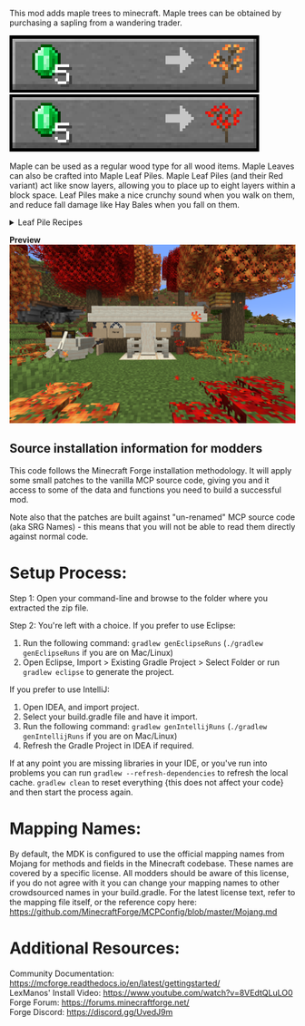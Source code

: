 This mod adds maple trees to minecraft. Maple trees can be obtained by purchasing a sapling from a wandering trader. 

![Maple Sapling Trade](https://github.com/MQZON/Mapletree/blob/master/images/Maple_Sapling_Trade.png?raw=true)
![Red Maple Sapling Trade](https://github.com/MQZON/Mapletree/blob/master/images/Red_Maple_Sapling_Trade.png?raw=true)


Maple can be used as a regular wood type for all wood items. Maple Leaves can also be crafted into Maple Leaf Piles. Maple Leaf Piles (and their Red variant) act like snow layers, allowing you to place up to eight layers within a block space. Leaf Piles make a nice crunchy sound when you walk on them, and reduce fall damage like Hay Bales when you fall on them.

<details>
<summary>Leaf Pile Recipes</summary>
   
   ![Maple Leaf Pile Recipe](https://github.com/MQZON/Mapletree/blob/master/images/Maple_Leaf_Pile_Recipe.png?raw=true)  
   ![Maple Leaf Recipe](https://github.com/MQZON/Mapletree/blob/master/images/Maple_Leaf_Recipe.png?raw=true)  
   ![Red Maple Leaf Pile Recipe](https://github.com/MQZON/Mapletree/blob/master/images/Red_Maple_Leaf_Pile_Recipe.png?raw=true)  
   ![Red Maple Leaf Recipe](https://github.com/MQZON/Mapletree/blob/master/images/Red_Maple_Leaf_Recipe.png?raw=true)  
</details>

**Preview**
![Mapletree](https://github.com/MQZON/Mapletree/blob/master/images/Mapletree_preview.png?raw=true)


Source installation information for modders
-------------------------------------------
This code follows the Minecraft Forge installation methodology. It will apply
some small patches to the vanilla MCP source code, giving you and it access 
to some of the data and functions you need to build a successful mod.

Note also that the patches are built against "un-renamed" MCP source code (aka
SRG Names) - this means that you will not be able to read them directly against
normal code.

Setup Process:
==============================

Step 1: Open your command-line and browse to the folder where you extracted the zip file.

Step 2: You're left with a choice.
If you prefer to use Eclipse:
1. Run the following command: `gradlew genEclipseRuns` (`./gradlew genEclipseRuns` if you are on Mac/Linux)
2. Open Eclipse, Import > Existing Gradle Project > Select Folder 
   or run `gradlew eclipse` to generate the project.

If you prefer to use IntelliJ:
1. Open IDEA, and import project.
2. Select your build.gradle file and have it import.
3. Run the following command: `gradlew genIntellijRuns` (`./gradlew genIntellijRuns` if you are on Mac/Linux)
4. Refresh the Gradle Project in IDEA if required.

If at any point you are missing libraries in your IDE, or you've run into problems you can 
run `gradlew --refresh-dependencies` to refresh the local cache. `gradlew clean` to reset everything 
{this does not affect your code} and then start the process again.

Mapping Names:
=============================
By default, the MDK is configured to use the official mapping names from Mojang for methods and fields 
in the Minecraft codebase. These names are covered by a specific license. All modders should be aware of this
license, if you do not agree with it you can change your mapping names to other crowdsourced names in your 
build.gradle. For the latest license text, refer to the mapping file itself, or the reference copy here:
https://github.com/MinecraftForge/MCPConfig/blob/master/Mojang.md

Additional Resources: 
=========================
Community Documentation: https://mcforge.readthedocs.io/en/latest/gettingstarted/  
LexManos' Install Video: https://www.youtube.com/watch?v=8VEdtQLuLO0  
Forge Forum: https://forums.minecraftforge.net/  
Forge Discord: https://discord.gg/UvedJ9m  
